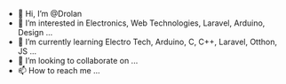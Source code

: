 - 👋 Hi, I’m @Drolan
- 👀 I’m interested in Electronics, Web Technologies, Laravel, Arduino, Design ...
- 🌱 I’m currently learning Electro Tech, Arduino, C, C++, Laravel, Otthon, JS ...
- 💞️ I’m looking to collaborate on ...
- 📫 How to reach me ...

<!---
Drolan/Drolan is a ✨ special ✨ repository because its `README.md` (this file) appears on your GitHub profile.
You can click the Preview link to take a look at your changes.
--->

